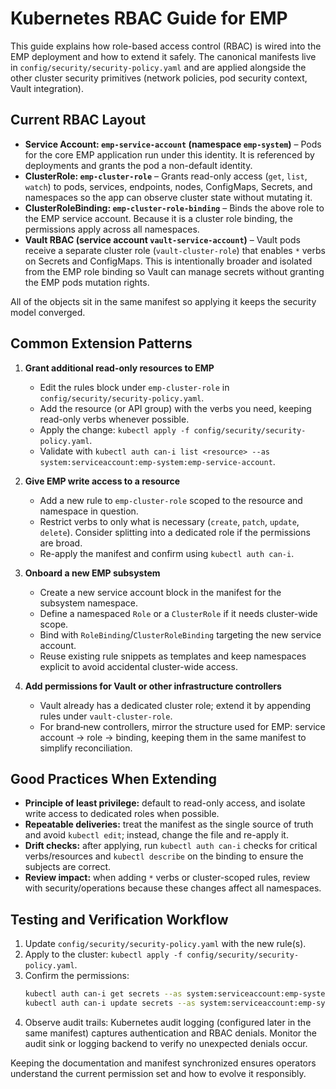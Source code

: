 # Kubernetes RBAC Guide for EMP

This guide explains how role-based access control (RBAC) is wired into the EMP deployment and how to extend it safely. The canonical manifests live in `config/security/security-policy.yaml` and are applied alongside the other cluster security primitives (network policies, pod security context, Vault integration).

## Current RBAC Layout

- **Service Account: `emp-service-account` (namespace `emp-system`)** – Pods for the core EMP application run under this identity. It is referenced by deployments and grants the pod a non-default identity.
- **ClusterRole: `emp-cluster-role`** – Grants read-only access (`get`, `list`, `watch`) to pods, services, endpoints, nodes, ConfigMaps, Secrets, and namespaces so the app can observe cluster state without mutating it.
- **ClusterRoleBinding: `emp-cluster-role-binding`** – Binds the above role to the EMP service account. Because it is a cluster role binding, the permissions apply across all namespaces.
- **Vault RBAC (service account `vault-service-account`)** – Vault pods receive a separate cluster role (`vault-cluster-role`) that enables `*` verbs on Secrets and ConfigMaps. This is intentionally broader and isolated from the EMP role binding so Vault can manage secrets without granting the EMP pods mutation rights.

All of the objects sit in the same manifest so applying it keeps the security model converged.

## Common Extension Patterns

1. **Grant additional read-only resources to EMP**
   - Edit the rules block under `emp-cluster-role` in `config/security/security-policy.yaml`.
   - Add the resource (or API group) with the verbs you need, keeping read-only verbs whenever possible.
   - Apply the change: `kubectl apply -f config/security/security-policy.yaml`.
   - Validate with `kubectl auth can-i list <resource> --as system:serviceaccount:emp-system:emp-service-account`.

2. **Give EMP write access to a resource**
   - Add a new rule to `emp-cluster-role` scoped to the resource and namespace in question.
   - Restrict verbs to only what is necessary (`create`, `patch`, `update`, `delete`). Consider splitting into a dedicated role if the permissions are broad.
   - Re-apply the manifest and confirm using `kubectl auth can-i`.

3. **Onboard a new EMP subsystem**
   - Create a new service account block in the manifest for the subsystem namespace.
   - Define a namespaced `Role` or a `ClusterRole` if it needs cluster-wide scope.
   - Bind with `RoleBinding`/`ClusterRoleBinding` targeting the new service account.
   - Reuse existing rule snippets as templates and keep namespaces explicit to avoid accidental cluster-wide access.

4. **Add permissions for Vault or other infrastructure controllers**
   - Vault already has a dedicated cluster role; extend it by appending rules under `vault-cluster-role`.
   - For brand‑new controllers, mirror the structure used for EMP: service account → role → binding, keeping them in the same manifest to simplify reconciliation.

## Good Practices When Extending

- **Principle of least privilege:** default to read-only access, and isolate write access to dedicated roles when possible.
- **Repeatable deliveries:** treat the manifest as the single source of truth and avoid `kubectl edit`; instead, change the file and re-apply it.
- **Drift checks:** after applying, run `kubectl auth can-i` checks for critical verbs/resources and `kubectl describe` on the binding to ensure the subjects are correct.
- **Review impact:** when adding `*` verbs or cluster-scoped rules, review with security/operations because these changes affect all namespaces.

## Testing and Verification Workflow

1. Update `config/security/security-policy.yaml` with the new rule(s).
2. Apply to the cluster: `kubectl apply -f config/security/security-policy.yaml`.
3. Confirm the permissions:
   ```bash
   kubectl auth can-i get secrets --as system:serviceaccount:emp-system:emp-service-account
   kubectl auth can-i update secrets --as system:serviceaccount:emp-system:emp-service-account
   ```
4. Observe audit trails: Kubernetes audit logging (configured later in the same manifest) captures authentication and RBAC denials. Monitor the audit sink or logging backend to verify no unexpected denials occur.

Keeping the documentation and manifest synchronized ensures operators understand the current permission set and how to evolve it responsibly.
